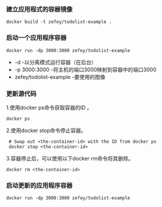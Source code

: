 ### 建立应用程式的容器镜像

`docker build -t zefey/todolist-example .`

### 启动一个应用程序容器

`docker run -dp 3000:3000 zefey/todolist-example`

- -d -以分离模式运行容器（在后台）
- -p 3000:3000 -将主机的端口3000映射到容器中的端口3000
- zefey/todolist-example -要使用的图像

### 更新源代码

1.使用docker ps命令获取容器的ID 。

`docker ps`

2.使用docker stop命令停止容器。

```
 # Swap out <the-container-id> with the ID from docker ps
 docker stop <the-container-id>
```

3.容器停止后，可以使用以下docker rm命令将其删除。

`docker rm <the-container-id>`

### 启动更新的应用程序容器

`docker run -dp 3000:3000 zefey/todolist-example`